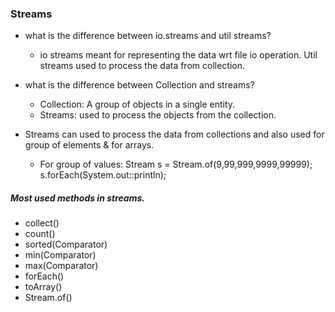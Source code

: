 ### Streams
* what is the difference between io.streams and util streams?
     * io streams meant for representing the data wrt file io operation. Util streams used to process the data from collection. 

* what is the difference between Collection and streams?
     * Collection: A group of objects in a single entity. 
     * Streams: used to process the objects from the collection. 

* Streams can used to process the data from collections and also used for group of elements & for arrays.
     * For group of values: Stream<Integer> s = Stream.of(9,99,999,9999,99999);    
                                          s.forEach(System.out::println);

##### Most used methods in streams.
* collect()  
* count() 
* sorted(Comparator) 
* min(Comparator) 
* max(Comparator) 
* forEach()
* toArray() 
* Stream.of() 

